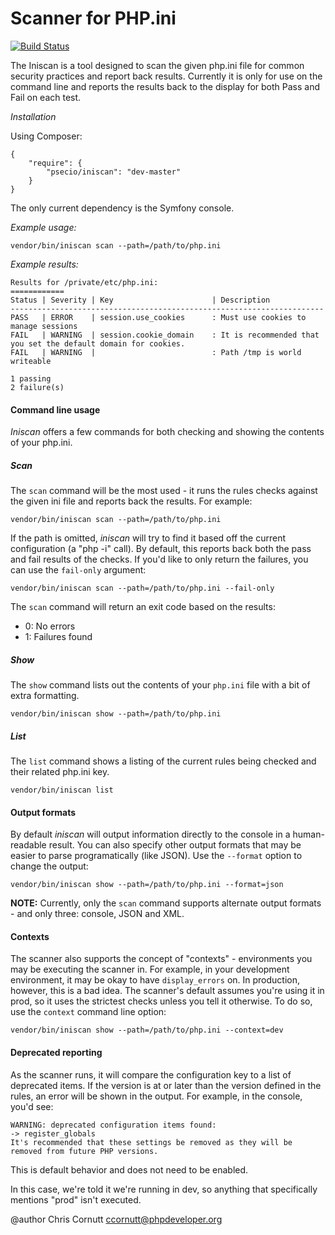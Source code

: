 Scanner for PHP.ini
===========================

[![Build Status](https://secure.travis-ci.org/psecio/iniscan.png?branch=master)](http://travis-ci.org/psecio/iniscan)

The Iniscan is a tool designed to scan the given php.ini file for common security practices
and report back results. Currently it is only for use on the command line and reports the
results back to the display for both Pass and Fail on each test.

*Installation*

Using Composer:

```
{
    "require": {
        "psecio/iniscan": "dev-master"
    }
}
```

The only current dependency is the Symfony console.

*Example usage:*

```
vendor/bin/iniscan scan --path=/path/to/php.ini
```


*Example results:*

```
Results for /private/etc/php.ini:
============
Status | Severity | Key                      | Description
----------------------------------------------------------------------
PASS   | ERROR    | session.use_cookies      : Must use cookies to manage sessions
FAIL   | WARNING  | session.cookie_domain    : It is recommended that you set the default domain for cookies.
FAIL   | WARNING  |                          : Path /tmp is world writeable

1 passing
2 failure(s)
```

#### Command line usage

*Iniscan* offers a few commands for both checking and showing the contents of your php.ini.

##### Scan

The `scan` command will be the most used - it runs the rules checks against the given ini file and reports back the results. For example:

```
vendor/bin/iniscan scan --path=/path/to/php.ini
```

If the path is omitted, *iniscan* will try to find it based off the current configuration (a "php -i" call). By default, this reports back both the pass and fail results of the checks. If you'd like to only return the failures, you can use the `fail-only` argument:

```
vendor/bin/iniscan scan --path=/path/to/php.ini --fail-only
```

The `scan` command will return an exit code based on the results:

- 0: No errors
- 1: Failures found

##### Show

The `show` command lists out the contents of your `php.ini` file with a bit of extra formatting.

```
vendor/bin/iniscan show --path=/path/to/php.ini
```

##### List

The `list` command shows a listing of the current rules being checked and their related php.ini key.

```
vendor/bin/iniscan list
```

#### Output formats

By default *iniscan* will output information directly to the console in a human-readable result. You can also specify other output formats that may be easier to parse programatically (like JSON). Use the `--format` option to change the output:

```
vendor/bin/iniscan show --path=/path/to/php.ini --format=json
```

**NOTE:** Currently, only the `scan` command supports alternate output formats - and only three: console, JSON and XML.


#### Contexts

The scanner also supports the concept of "contexts" - environments you may be executing the scanner in. For example, in your development environment, it may be okay to have `display_errors` on. In production, however, this is a bad idea. The scanner's default assumes you're using it in prod, so it uses the strictest checks unless you tell it otherwise. To do so, use the `context` command line option:

```
vendor/bin/iniscan show --path=/path/to/php.ini --context=dev
```

#### Deprecated reporting

As the scanner runs, it will compare the configuration key to a list of deprecated items. If the version is at or later than the version defined in the rules, an error will be shown in the output. For example, in the console, you'd see:

```
WARNING: deprecated configuration items found:
-> register_globals
It's recommended that these settings be removed as they will be removed from future PHP versions.
```

This is default behavior and does not need to be enabled.


In this case, we're told it we're running in dev, so anything that specifically mentions "prod" isn't executed.

@author Chris Cornutt <ccornutt@phpdeveloper.org>
